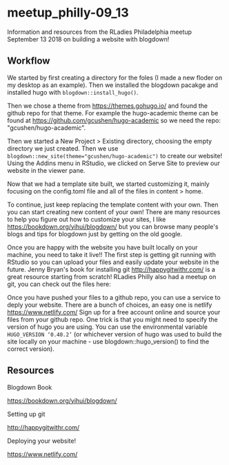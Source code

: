 # meetup_philly-09_13

Information and resources from the RLadies Philadelphia meetup September 13 2018 on building a website with blogdown!

## Workflow

We started by first creating a directory for the foles (I made a new floder on my desktop as an example). Then we installed the blogdown pacakge and installed hugo with ``blogdown::install_hugo()``.

Then we chose a theme from https://themes.gohugo.io/ and found the github repo for that theme. For example the hugo-academic theme can be found at https://github.com/gcushen/hugo-academic so we need the repo: "gcushen/hugo-academic".

Then we started a New Project > Existing directory, choosing the empty directory we just created. Then we use ``blogdown::new_site(theme="gcushen/hugo-academic")`` to create our website! Using the Addins menu in RStudio, we clicked on Serve Site to preview our website in the viewer pane.

Now that we had a template site built, we started customizing it, mainly focusing on the config.toml file and all of the files in content > home.

To continue, just keep replacing the template content with your own. Then you can start creating new content of your own! There are many resources to help you figure out how to customize your sites, I like https://bookdown.org/yihui/blogdown/ but you can browse many people's blogs and tips for blogdown just by getting on the old google.

Once you are happy with the website you have built locally on your machine, you need to take it live!! The first step is getting git running with RStudio so you can upload your files and easily update your website in the future. Jenny Bryan's book for installing git http://happygitwithr.com/ is a great resource starting from scratch! RLadies Philly also had a meetup on git, you can check out the files here: 

Once you have pushed your files to a github repo, you can use a service to deply your website. There are a bunch of choices, an easy one is netlify https://www.netlify.com/ Sign up for a free account online and source your files from your github repo. One trick is that you might need to specify the version of hugo you are using. You can use the environmental variable ``HUGO_VERSION ‘0.40.2’`` (or whichever version of hugo was used to build the site locally on your machine - use blogdown::hugo_version() to find the correct version).

## Resources
Blogdown Book

https://bookdown.org/yihui/blogdown/

Setting up git

http://happygitwithr.com/

Deploying your website!

https://www.netlify.com/




